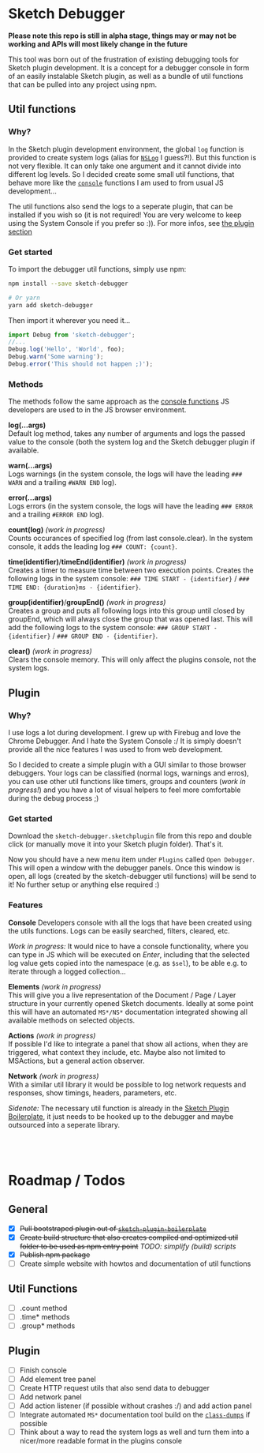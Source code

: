 # Sketch Debugger

**Please note this repo is still in alpha stage, things may or may not be working and APIs will most likely change in the future**

This tool was born out of the frustration of existing debugging tools for Sketch plugin development. It is a concept for a debugger console in form of an easily instalable Sketch plugin, as well as a bundle of util functions that can be pulled into any project using npm.


## Util functions

### Why?

In the Sketch plugin development environment, the global `log` function is provided to create system logs (alias for [`NSLog`](https://developer.apple.com/reference/foundation/1395275-nslog?language=objc) I guess?!). But this function is not very flexible. It can only take one argument and it cannot divide into different log levels. So I decided create some small util functions, that behave more like the [`console`](https://developer.mozilla.org/en/docs/Web/API/console) functions I am used to from usual JS development...

The util functions also send the logs to a seperate plugin, that can be installed if you wish so (it is not required! You are very welcome to keep using the System Console if you prefer so :)). For more infos, see [the plugin section](#Plugin)

### Get started

To import the debugger util functions, simply use npm:
```bash
npm install --save sketch-debugger

# Or yarn
yarn add sketch-debugger
```

Then import it wherever you need it...

```js
import Debug from 'sketch-debugger';
//...
Debug.log('Hello', 'World', foo);
Debug.warn('Some warning');
Debug.error('This should not happen ;)');
```

### Methods

The methods follow the same approach as the [console functions](https://developer.mozilla.org/en/docs/Web/API/console) JS developers are used to in the JS browser environment.

**log(...args)**  
Default log method, takes any number of arguments and logs the passed value to the console (both the system log and the Sketch debugger plugin if available.

**warn(...args)**  
Logs warnings (in the system console, the logs will have the leading `### WARN` and a trailing `#WARN END` log).

**error(...args)**  
Logs errors (in the system console, the logs will have the leading `### ERROR` and a trailing `#ERROR END` log).

**count(log)** *(work in progress)*  
Counts occurances of specified log (from last console.clear). In the system console, it adds the leading log `### COUNT: {count}`.

**time(identifier)**/**timeEnd(identifier)** *(work in progress)*  
Creates a timer to measure time between two execution points. Creates the following logs in the system console: `### TIME START - {identifier}` / `### TIME END: {duration}ms - {identifier}`.

**group(identifier)**/**groupEnd()** *(work in progress)*  
Creates a group and puts all following logs into this group until closed by groupEnd, which will always close the group that was opened last. This will add the following logs to the system console: `### GROUP START - {identifier}` / `### GROUP END - {identifier}`.

**clear()** *(work in progress)*  
Clears the console memory. This will only affect the plugins console, not the system logs.


## Plugin

### Why?

I use logs a lot during development. I grew up with Firebug and love the Chrome Debugger. And I hate the System Console :/ It is simply doesn't provide all the nice features I was used to from web development.

So I decided to create a simple plugin with a GUI similar to those browser debuggers. Your logs can be classified (normal logs, warnings and erros), you can use other util functions like timers, groups and counters (*work in progress!*) and you have a lot of visual helpers to feel more comfortable during the debug process ;)

### Get started

Download the `sketch-debugger.sketchplugin` file from this repo and double click (or manually move it into your Sketch plugin folder). That's it. 

Now you should have a new menu item under `Plugins` called `Open Debugger`. This will open a window with the debugger panels. Once this window is open, all logs (created by the sketch-debugger util functions) will be send to it! No further setup or anything else required :)

### Features

**Console** 
Developers console with all the logs that have been created using the utils functions. Logs can be easily searched, filters, cleared, etc.

*Work in progress:* It would nice to have a console functionality, where you can type in JS which will be executed on *Enter*, including that the selected log value gets copied into the namespace (e.g. as `$sel`), to be able e.g. to iterate through a logged collection...

**Elements** *(work in progress)*  
This will give you a live representation of the Document / Page / Layer structure in your currently opened Sketch documents. Ideally at some point this will have an automated `MS*/NS*` documentation integrated showing all available methods on selected objects.

**Actions** *(work in progress)*  
If possible I'd like to integrate a panel that show all actions, when they are triggered, what context they include, etc. Maybe also not limited to MSActions, but a general action observer.

**Network** *(work in progress)*  
With a similar util library it would be possible to log network requests and responses, show timings, headers, parameters, etc.

*Sidenote:* The necessary util function is already in the [Sketch Plugin Boilerplate](https://github.com/julianburr/sketch-plugin-boilerplate), it just needs to be hooked up to the debugger and maybe outsourced into a seperate library.

<br>
<br>


# Roadmap / Todos

## General

 - [x] ~~Pull bootstraped plugin out of [`sketch-plugin-boilerplate`](https://github.com/julianburr/sketch-plugin-boilerplate)~~
 - [x] ~~Create build structure that also creates compiled and optimized util folder to be used as npm entry point~~ *TODO: simplify (build) scripts*
 - [x] ~~Publish npm package~~
 - [ ] Create simple website with howtos and documentation of util functions

## Util Functions
 - [ ] .count method
 - [ ] .time* methods
 - [ ] .group* methods

## Plugin
 - [ ] Finish console
 - [ ] Add element tree panel
 - [ ] Create HTTP request utils that also send data to debugger 
 - [ ] Add network panel
 - [ ] Add action listener (if possible without crashes :/) and add action panel
 - [ ] Integrate automated `MS*` documentation tool build on the [`class-dumps`](https://github.com/abynim/Sketch-Headers) if possible
 - [ ] Think about a way to read the system logs as well and turn them into a nicer/more readable format in the plugins console
